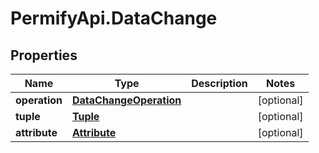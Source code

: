 # PermifyApi.DataChange

## Properties

Name | Type | Description | Notes
------------ | ------------- | ------------- | -------------
**operation** | [**DataChangeOperation**](DataChangeOperation.md) |  | [optional] 
**tuple** | [**Tuple**](Tuple.md) |  | [optional] 
**attribute** | [**Attribute**](Attribute.md) |  | [optional] 


